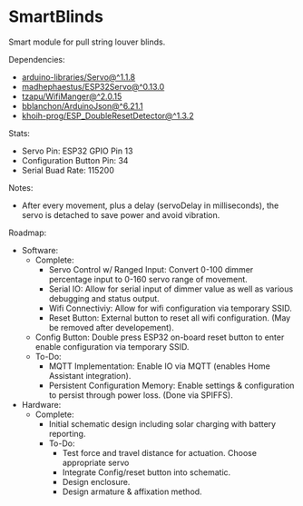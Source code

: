 # SmartBlinds
 Smart module for pull string louver blinds.

Dependencies:  
- [arduino-libraries/Servo@^1.1.8](https://github.com/arduino-libraries/Servo)  
- [madhephaestus/ESP32Servo@^0.13.0](https://github.com/madhephaestus/ESP32Servo)  
- [tzapu/WifiManger@^2.0.15](https://github.com/tzapu/WiFiManager)  
- [bblanchon/ArduinoJson@^6.21.1  ](https://github.com/bblanchon/ArduinoJson)
- [khoih-prog/ESP_DoubleResetDetector@^1.3.2](https://github.com/khoih-prog/ESP_DoubleResetDetector)  

Stats:  
- Servo Pin: ESP32 GPIO Pin 13  
- Configuration Button Pin: 34  
- Serial Buad Rate: 115200  

Notes:  
- After every movement, plus a delay (servoDelay in milliseconds), the servo is detached to save power and avoid vibration.

Roadmap:  
- Software:  
  - Complete:  
    - Servo Control w/ Ranged Input: Convert 0-100 dimmer percentage input to 0-160 servo range of movement.  
    - Serial IO: Allow for serial input of dimmer value as well as various debugging and status output.  
    - Wifi Connectiviy: Allow for wifi configuration via temporary SSID.  
    - Reset Button: External button to reset all wifi configuration. (May be removed after developement).  
  - Config Button: Double press ESP32 on-board reset button to enter enable configuration via temporary SSID.
  - To-Do:  
    - MQTT Implementation: Enable IO via MQTT (enables Home Assistant integration).
    - Persistent Configuration Memory: Enable settings & configuration to persist through power loss. (Done via SPIFFS).  
- Hardware:
  - Complete:
      - Initial schematic design including solar charging with battery reporting.
    - To-Do:
      - Test force and travel distance for actuation. Choose appropriate servo
      - Integrate Config/reset button into schematic.  
      - Design enclosure.
      - Design armature & affixation method.
